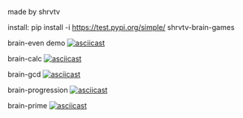made by shrvtv

install: pip install -i https://test.pypi.org/simple/ shrvtv-brain-games

brain-even demo
[![asciicast](https://asciinema.org/a/345335.svg)](https://asciinema.org/a/345335)

brain-calc
[![asciicast](https://asciinema.org/a/345357.svg)](https://asciinema.org/a/345357)

brain-gcd
[![asciicast](https://asciinema.org/a/345406.svg)](https://asciinema.org/a/345406)

brain-progression
[![asciicast](https://asciinema.org/a/345423.svg)](https://asciinema.org/a/345423)

brain-prime
[![asciicast](https://asciinema.org/a/345434.svg)](https://asciinema.org/a/345434)
